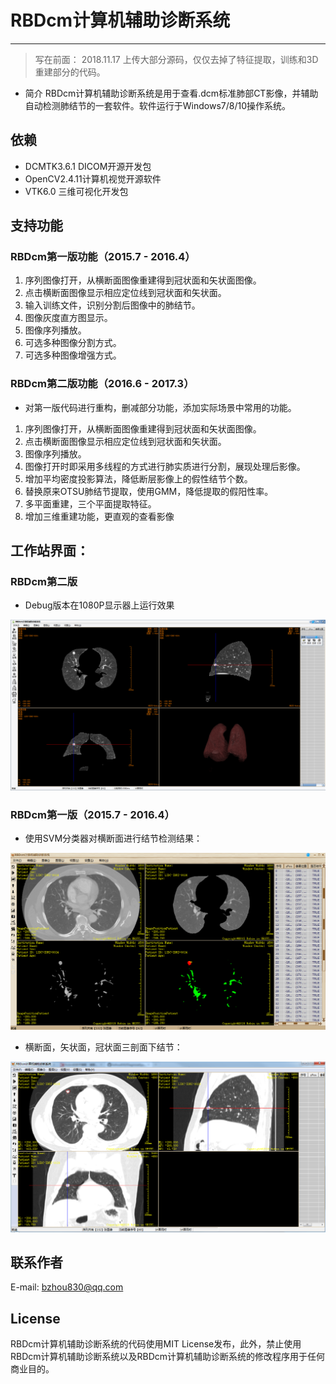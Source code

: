 # RBDcm计算机辅助诊断系统
---

> 写在前面： 2018.11.17 上传大部分源码，仅仅去掉了特征提取，训练和3D重建部分的代码。 

- 简介
  RBDcm计算机辅助诊断系统是用于查看.dcm标准肺部CT影像，并辅助自动检测肺结节的一套软件。软件运行于Windows7/8/10操作系统。

## 依赖
- DCMTK3.6.1 DICOM开源开发包
- OpenCV2.4.11计算机视觉开源软件
- VTK6.0 三维可视化开发包

## 支持功能

### RBDcm第一版功能（2015.7 - 2016.4）
1. 序列图像打开，从横断面图像重建得到冠状面和矢状面图像。 
2. 点击横断面图像显示相应定位线到冠状面和矢状面。
3. 输入训练文件，识别分割后图像中的肺结节。
4. 图像灰度直方图显示。
5. 图像序列播放。
6. 可选多种图像分割方式。
7. 可选多种图像增强方式。

### RBDcm第二版功能（2016.6 - 2017.3）
- 对第一版代码进行重构，删减部分功能，添加实际场景中常用的功能。
1. 序列图像打开，从横断面图像重建得到冠状面和矢状面图像。 
2. 点击横断面图像显示相应定位线到冠状面和矢状面。
3. 图像序列播放。
4. 图像打开时即采用多线程的方式进行肺实质进行分割，展现处理后影像。
5. 增加平均密度投影算法，降低断层影像上的假性结节个数。
6. 替换原来OTSU肺结节提取，使用GMM，降低提取的假阳性率。
7. 多平面重建，三个平面提取特征。
8. 增加三维重建功能，更直观的查看影像

## 工作站界面：

### RBDcm第二版
- Debug版本在1080P显示器上运行效果

![image](https://github.com/bzhou830/images/raw/master/v2.png "第二版界面")

### RBDcm第一版（2015.7 - 2016.4）
- 使用SVM分类器对横断面进行结节检测结果：

![image](https://github.com/bzhou830/images/raw/master/2015.png "断层面")

 - 横断面，矢状面，冠状面三剖面下结节：

![image](https://github.com/bzhou830/images/raw/master/face.png "平面重建")

## 联系作者
E-mail: bzhou830@qq.com

## License
RBDcm计算机辅助诊断系统的代码使用MIT License发布，此外，禁止使用RBDcm计算机辅助诊断系统以及RBDcm计算机辅助诊断系统的修改程序用于任何商业目的。
